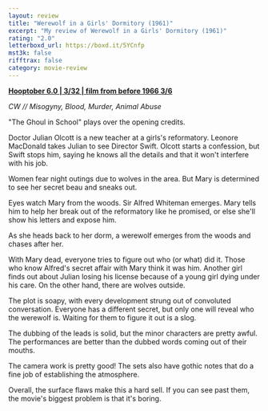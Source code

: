 ```yaml
---
layout: review
title: "Werewolf in a Girls' Dormitory (1961)"
excerpt: "My review of Werewolf in a Girls' Dormitory (1961)"
rating: "2.0"
letterboxd_url: https://boxd.it/5YCnfp
mst3k: false
rifftrax: false
category: movie-review
---
```


<b><a href="https://boxd.it/pPVYg/detail" target="_blank" rel="noopener">Hooptober 6.0 | 3/32 | film from before 1966 3/6</a></b>

<i>CW // Misogyny, Blood, Murder, Animal Abuse</i>

"The Ghoul in School" plays over the opening credits.

Doctor Julian Olcott is a new teacher at a girls's reformatory. Leonore MacDonald takes Julian to see Director Swift. Olcott starts a confession, but Swift stops him, saying he knows all the details and that it won't interfere with his job.

Women fear night outings due to wolves in the area. But Mary is determined to see her secret beau and sneaks out.

Eyes watch Mary from the woods. Sir Alfred Whiteman emerges. Mary tells him to help her break out of the reformatory like he promised, or else she'll show his letters and expose him.

As she heads back to her dorm, a werewolf emerges from the woods and chases after her.

With Mary dead, everyone tries to figure out who (or what) did it. Those who know Alfred's secret affair with Mary think it was him. Another girl finds out about Julian losing his license because of a young girl dying under his care. On the other hand, there are wolves outside.

The plot is soapy, with every development strung out of convoluted conversation. Everyone has a different secret, but only one will reveal who the werewolf is. Waiting for them to figure it out is a slog.

The dubbing of the leads is solid, but the minor characters are pretty awful. The performances are better than the dubbed words coming out of their mouths.

The camera work is pretty good! The sets also have gothic notes that do a fine job of establishing the atmosphere.

Overall, the surface flaws make this a hard sell. If you can see past them, the movie's biggest problem is that it's boring.
